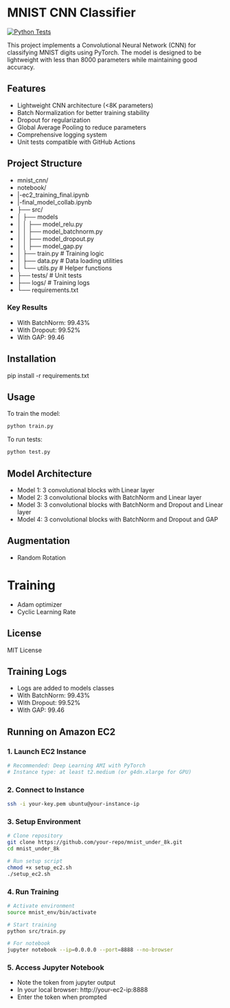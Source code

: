 # MNIST CNN Classifier

[![Python Tests](https://github.com/aayushkash/mnist_under_8k/actions/workflows/python-app.yml/badge.svg)](https://github.com/aayushkash/mnist_under_8k/actions/workflows/python-app.yml)

This project implements a Convolutional Neural Network (CNN) for classifying MNIST digits using PyTorch. The model is designed to be lightweight with less than 8000 parameters while maintaining good accuracy.

## Features

- Lightweight CNN architecture (<8K parameters)
- Batch Normalization for better training stability
- Dropout for regularization
- Global Average Pooling to reduce parameters
- Comprehensive logging system
- Unit tests compatible with GitHub Actions

## Project Structure
- mnist_cnn/
- notebook/
- |-ec2_training_final.ipynb
- |-final_model_collab.ipynb
- ├── src/
- │ ├── models
- │ │ ├── model_relu.py
- │ │ ├── model_batchnorm.py
- │ │ ├── model_dropout.py
- │ │ ├── model_gap.py
- │ ├── train.py # Training logic
- │ ├── data.py # Data loading utilities
- │ └── utils.py # Helper functions
- ├── tests/ # Unit tests
- ├── logs/ # Training logs
- └── requirements.txt

### Key Results
- With BatchNorm: 99.43%
- With Dropout: 99.52%
- With GAP: 99.46

## Installation
pip install -r requirements.txt



## Usage

To train the model:

```bash
python train.py
```
To run tests:

```bash
python test.py
```

## Model Architecture

- Model 1: 3 convolutional blocks with Linear layer
- Model 2: 3 convolutional blocks with BatchNorm and Linear layer
- Model 3: 3 convolutional blocks with BatchNorm and Dropout and Linear layer
- Model 4: 3 convolutional blocks with BatchNorm and Dropout and GAP 

## Augmentation
- Random Rotation

# Training 
- Adam optimizer
- Cyclic Learning Rate

## License

MIT License

## Training Logs 
- Logs are added to models classes 
- With BatchNorm: 99.43%
- With Dropout: 99.52%
- With GAP: 99.46

## Running on Amazon EC2

### 1. Launch EC2 Instance
```bash
# Recommended: Deep Learning AMI with PyTorch
# Instance type: at least t2.medium (or g4dn.xlarge for GPU)
```

### 2. Connect to Instance
```bash
ssh -i your-key.pem ubuntu@your-instance-ip
```

### 3. Setup Environment
```bash
# Clone repository
git clone https://github.com/your-repo/mnist_under_8k.git
cd mnist_under_8k

# Run setup script
chmod +x setup_ec2.sh
./setup_ec2.sh
```

### 4. Run Training
```bash
# Activate environment
source mnist_env/bin/activate

# Start training
python src/train.py

# For notebook
jupyter notebook --ip=0.0.0.0 --port=8888 --no-browser
```

### 5. Access Jupyter Notebook
- Note the token from jupyter output
- In your local browser: http://your-ec2-ip:8888
- Enter the token when prompted
